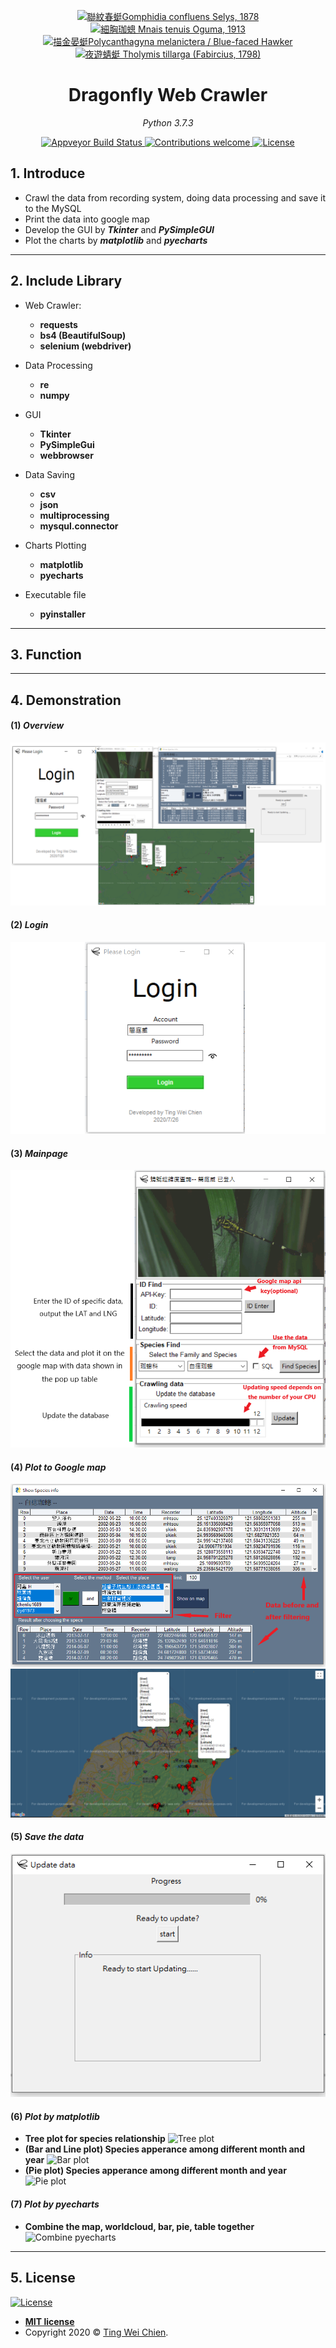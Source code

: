 
<p align="center">
  <a data-flickr-embed="true" href="https://www.flickr.com/photos/129776788@N07/28181453671/" title="聯紋春蜓Gomphidia confluens Selys, 1878"><img src="https://live.staticflickr.com/8674/28181453671_2e53687ae3_m.jpg" width="240" height="160" alt="聯紋春蜓Gomphidia confluens Selys, 1878"></a>
  <a data-flickr-embed="true" href="https://www.flickr.com/photos/129776788@N07/35048782976/" title="細胸珈蟌 Mnais tenuis Oguma, 1913"><img src="https://live.staticflickr.com/4195/35048782976_2b2158c72e_m.jpg" width="240" height="160" alt="細胸珈蟌 Mnais tenuis Oguma, 1913"></a>
  <a data-flickr-embed="true" href="https://www.flickr.com/photos/129776788@N07/19957114339/" title="描金晏蜓Polycanthagyna melanictera  /    Blue-faced Hawker"><img src="https://live.staticflickr.com/3743/19957114339_c0afcd6379_m.jpg" width="240" height="160" alt="描金晏蜓Polycanthagyna melanictera  /    Blue-faced Hawker"></a>
  <a data-flickr-embed="true" href="https://www.flickr.com/photos/129776788@N07/28792877864/in/album-72157668821797981/" title="夜遊蜻蜓 Tholymis tillarga (Fabircius, 1798)"><img src="https://live.staticflickr.com/8190/28792877864_f17df5b10d_m.jpg" width="240" height="160" alt="夜遊蜻蜓 Tholymis tillarga (Fabircius, 1798)"></a>

</p>

</p>
<h1 align="center">Dragonfly Web Crawler</h1>
<p align="center">
    <em>Python 3.7.3</em>
</p>

<p align="center">
    <a href="https://ci.appveyor.com/project/tingweichien/dragonfly-web-crawler">
        <img src="https://ci.appveyor.com/api/projects/status/81cbsfjpfryv1cl8/branch/master?svg=true" alt="Appveyor Build Status">
    </a>
     <a href="https://github.com/pyecharts/pyecharts/pulls">
        <img src="https://img.shields.io/badge/contributions-welcome-brightgreen.svg?style=flat" alt="Contributions welcome">
    </a>
    <a href="https://opensource.org/licenses/MIT">
        <img src="https://img.shields.io/badge/License-MIT-brightgreen.svg" alt="License">
    </a>
</p>

## 1. Introduce

- Crawl the data from recording system, doing data processing and save it to the MySQL
- Print the data into google map
- Develop the GUI by ***Tkinter*** and ***PySimpleGUI***
- Plot the charts by ***matplotlib*** and ***pyecharts***

---

## 2. Include Library

- Web Crawler:
  - **requests**
  - **bs4 (BeautifulSoup)**
  - **selenium (webdriver)**

- Data Processing
  - **re**
  - **numpy**

- GUI
  - **Tkinter**
  - **PySimpleGui**
  - **webbrowser**

- Data Saving
  - **csv**
  - **json**
  - **multiprocessing**
  - **mysqul.connector**

- Charts Plotting
  - **matplotlib**
  - **pyecharts**

- Executable file
  - **pyinstaller**

---

## 3. Function

---

## 4. Demonstration

#### (1) ***Overview***

![overview](./image/program_result_picture/overview.png)

#### (2) ***Login***

![LoginPage](./image/program_result_picture/Login.PNG)

#### (3) ***Mainpage***

![Mainpage](./image/program_result_picture/mainpage.png)

#### (4) ***Plot to Google map***

![Table](./image/program_result_picture/Tablepng.png)
![GoogleMapPlot](./image/program_result_picture/googlemap.png)

#### (5) ***Save the data***

![Updating](./image/program_result_picture/Updatingpng.png)

#### (6) ***Plot by matplotlib***

- **Tree plot for species relationship**
    ![Tree plot](https://imgur.com/GIxAQAo.gif)
- **(Bar and Line plot) Species apperance among different month and year**
    ![Bar plot](https://imgur.com/6SgLY5v.png)
- **(Pie plot) Species apperance among different month and year**
    ![Pie plot](https://imgur.com/rD3qrCO.png)

#### (7) ***Plot by pyecharts***

- **Combine the map, worldcloud, bar, pie, table together**
   ![Combine pyecharts](https://imgur.com/6U8SRmN.gif)

---

## 5. License

[![License](http://img.shields.io/:license-mit-blue.svg?style=flat-square)](http://badges.mit-license.org)

- **[MIT license](http://opensource.org/licenses/mit-license.php)**
- Copyright 2020 © <a href="https://github.com/tingweichien" target="_blank">Ting Wei Chien</a>.
